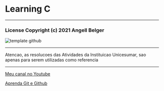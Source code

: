 # Learning C
 ***
### License Copyright (c) 2021 Angell Belger
![template github](https://user-images.githubusercontent.com/82967046/116450089-4639f780-a831-11eb-9673-4b18a47c4e91.png)
***
Atencao, as resolucoes das Atividades da Instituicao Unicesumar, sao apenas para serem utilizadas como referencia 
***
[Meu canal no Youtube](https://www.youtube.com/channel/UCGeoyJiMvSaJ8m3APL2rGvQ)

[Aprenda Git e Github](https://www.youtube.com/watch?v=xEKo29OWILE&list=PLHz_AreHm4dm7ZULPAmadvNhH6vk9oNZA)
